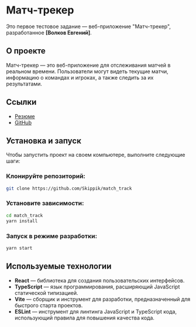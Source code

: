 # Матч-трекер

Это первое тестовое задание — веб-приложение "Матч-трекер", разработанное **[Волков Евгений]**.

## О проекте

Матч-трекер — это веб-приложение для отслеживания матчей в реальном времени. Пользователи могут видеть текущие матчи, информацию о командах и игроках, а также следить за их результатами.

## Ссылки

- [Резюме](https://docs.google.com/document/d/1By1onu3v978FJreLYTB9BE_AWTBkMQA2ttQqDcpumOE/edit?tab=t.0#heading=h.5x0d5h95i329)
- [GitHub](https://github.com/Skippik)

## Установка и запуск

Чтобы запустить проект на своем компьютере, выполните следующие шаги:

### Клонируйте репозиторий:

```bash
git clone https://github.com/Skippik/match_track
```

### Установите зависимости:

```bash
cd match_track
yarn install
```

### Запуск в режиме разработки:

```bash
yarn start
```

## Используемые технологии

- **React** — библиотека для создания пользовательских интерфейсов.
- **TypeScript** — язык программирования, расширяющий JavaScript статической типизацией.
- **Vite** — сборщик и инструмент для разработки, предназначенный для быстрого старта проектов.
- **ESLint** — инструмент для линтинга JavaScript и TypeScript кода, использующий правила для повышения качества кода.

